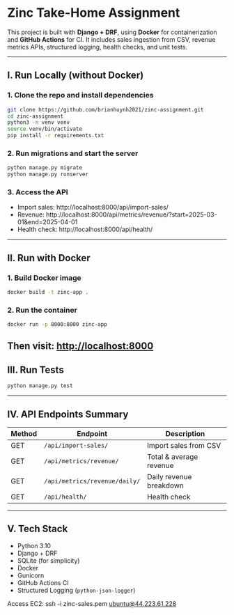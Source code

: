 # Zinc Take-Home Assignment

This project is built with **Django + DRF**, using **Docker** for containerization and **GitHub Actions** for CI. It includes sales ingestion from CSV, revenue metrics APIs, structured logging, health checks, and unit tests.

---

## I. Run Locally (without Docker)

### 1. Clone the repo and install dependencies

```bash
git clone https://github.com/brianhuynh2021/zinc-assignment.git
cd zinc-assignment
python3 -m venv venv
source venv/bin/activate
pip install -r requirements.txt
```

### 2. Run migrations and start the server

```bash
python manage.py migrate
python manage.py runserver
```

### 3. Access the API

- Import sales: http://localhost:8000/api/import-sales/  
- Revenue: http://localhost:8000/api/metrics/revenue/?start=2025-03-01&end=2025-04-01  
- Health check: http://localhost:8000/api/health/

---

## II. Run with Docker

### 1. Build Docker image

```bash
docker build -t zinc-app .
```

### 2. Run the container

```bash
docker run -p 8000:8000 zinc-app
```

Then visit: [http://localhost:8000](http://localhost:8000)
---

## III. Run Tests

```bash
python manage.py test
```

---

## IV. API Endpoints Summary

| Method | Endpoint                            | Description                 |
|--------|-------------------------------------|-----------------------------|
| GET    | `/api/import-sales/`               | Import sales from CSV       |
| GET    | `/api/metrics/revenue/`            | Total & average revenue     |
| GET    | `/api/metrics/revenue/daily/`      | Daily revenue breakdown     |
| GET    | `/api/health/`                     | Health check                |

---

## V. Tech Stack

- Python 3.10  
- Django + DRF  
- SQLite (for simplicity)  
- Docker  
- Gunicorn  
- GitHub Actions CI  
- Structured Logging (`python-json-logger`)


Access EC2: ssh -i zinc-sales.pem ubuntu@44.223.61.228
